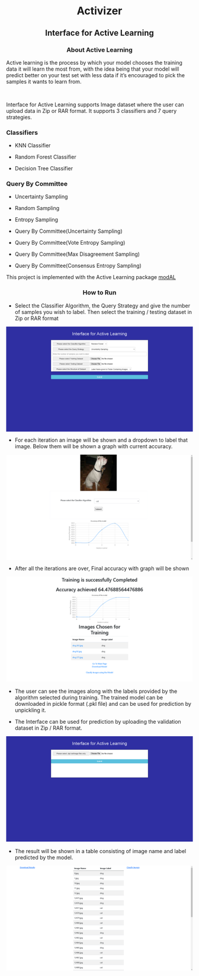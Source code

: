 <h1 align="center"> Activizer </h1>


<h2 align="center"> Interface for Active Learning </h2>


</p>

<h3 align="center"> About Active Learning</h3>

<p > Active learning is the process by which your model chooses the training data it will learn the most from, 
    with the idea being that your model will predict better on your test set with less data if it’s encouraged
     to pick the samples it wants to learn from. </p> <br>


<p>Interface for Active Learning supports Image dataset where the user can upload data in Zip or RAR format. It supports 3 classifiers and 7 query strategies.<p>
<h3> Classifiers </h3>

- KNN Classifier

- Random Forest Classifier

- Decision Tree Classifier
<h3> Query By Committee </h3>

- Uncertainty Sampling

- Random Sampling

- Entropy Sampling

- Query By Committee(Uncertainty Sampling)

- Query By Committee(Vote Entropy Sampling)

- Query By Committee(Max Disagreement Sampling)

- Query By Committee(Consensus Entropy Sampling)


This project is implemented with the Active Learning package [modAL](https://github.com/modAL-python/modAL)

<h3 align="center"> How to Run</h3>


- Select the Classifier Algorithm, the Query Strategy and give the number of samples you wish to label. Then select the training / testing dataset in Zip or RAR format

<p align="center">
<img src="images/Screenshot (490).png" align="center" width="900"> <br>
</p>

- For each iteration an image will be shown and a dropdown to label that image. Below them will be shown a graph with current accuracy.

<p align="center">
<img src="images/Screenshot (489).png" align="center" width="900"> <br>
</p>

- After all the iterations are over, Final accuracy with graph will be shown

<p align="center">
<img src="images/Screenshot (491).png"> <br>
</p>

- The user can see the images along with the labels provided by the algorithm selected during training. The trained model can be downloaded in pickle format (.pkl file) and can be used for prediction by unpickling it.

- The Interface can be used for prediction by uploading the validation dataset in Zip / RAR format. 

<p align="center">
<img src="images/Screenshot (492).png"> <br>
</p>

- The result will be shown in a table consisting of image name and label predicted by the model.

<p align="center">
<img src="images/Screenshot (493).png"> <br>
</p>
